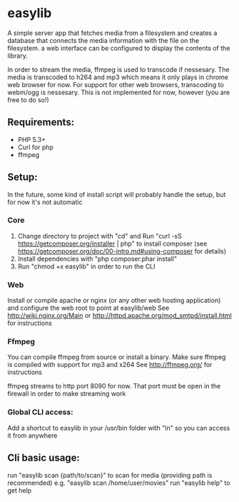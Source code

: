 easylib
============

A simple server app that fetches media from a filesystem and creates a database that connects the media information
with the file on the filesystem. a web interface can be configured to display the contents of the library.

In order to stream the media, ffmpeg is used to transcode if nessesary. The media is transcoded to h264 and mp3
which means it only plays in chrome web browser for now. For support for other web browsers, transcoding to
webm/ogg is nessesary. This is not implemented for now, however (you are free to do so!)

Requirements:
------------

* PHP 5.3+
* Curl for php
* ffmpeg

Setup:
-----

In the future, some kind of install script will probably handle the setup, but for now it's not automatic

### Core ###

1. Change directory to project with "cd" and Run "curl -sS https://getcomposer.org/installer | php" to install composer
(see https://getcomposer.org/doc/00-intro.md#using-composer for details)
2. Install dependencies with "php composer.phar install"
3. Run "chmod +x easylib" in order to run the CLI

### Web ###

Install or compile apache or nginx (or any other web hosting application) and configure the web root to point at
easylib/web
See http://wiki.nginx.org/Main or http://httpd.apache.org/mod_smtpd/install.html for instructions

### Ffmpeg ###

You can compile ffmpeg from source or install a binary.
Make sure ffmpeg is compiled with support for mp3 and x264
See http://ffmpeg.org/ for instructions

ffmpeg streams to http port 8090 for now. That port must be open in the firewall in order to make streaming work

### Global CLI access: ###

Add a shortcut to easylib in your /usr/bin folder with "ln" so you can access it from anywhere

Cli basic usage:
-----------

run "easylib scan {path/to/scan}" to scan for media (providing path is recommended)
e.g. "easylib scan /home/user/movies"
run "easylib help" to get help

